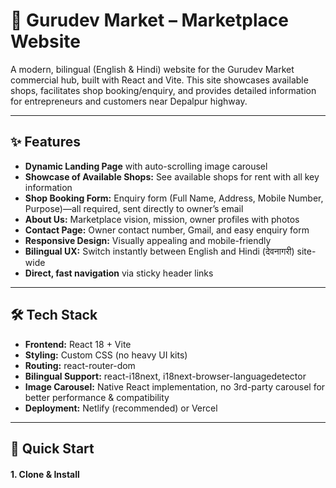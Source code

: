 # 🏢 Gurudev Market – Marketplace Website

A modern, bilingual (English & Hindi) website for the Gurudev Market commercial hub, built with React and Vite. This site showcases available shops, facilitates shop booking/enquiry, and provides detailed information for entrepreneurs and customers near Depalpur highway.

---

## ✨ Features

- **Dynamic Landing Page** with auto-scrolling image carousel
- **Showcase of Available Shops:** See available shops for rent with all key information
- **Shop Booking Form:** Enquiry form (Full Name, Address, Mobile Number, Purpose)—all required, sent directly to owner’s email
- **About Us:** Marketplace vision, mission, owner profiles with photos
- **Contact Page:** Owner contact number, Gmail, and easy enquiry form
- **Responsive Design:** Visually appealing and mobile-friendly
- **Bilingual UX:** Switch instantly between English and Hindi (देवनागरी) site-wide
- **Direct, fast navigation** via sticky header links

---

## 🛠️ Tech Stack

- **Frontend:** React 18 + Vite
- **Styling:** Custom CSS (no heavy UI kits)
- **Routing:** react-router-dom
- **Bilingual Support:** react-i18next, i18next-browser-languagedetector
- **Image Carousel:** Native React implementation, no 3rd-party carousel for better performance & compatibility
- **Deployment:** Netlify (recommended) or Vercel

---

## 🚀 Quick Start

#### 1. Clone & Install
